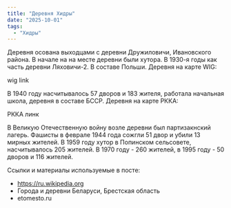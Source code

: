 ```yaml
---
title: "Деревня Хидры"
date: "2025-10-01"
tags: 
  - "Хидры"
---
```


Деревня осована выходцами с деревни Дружиловичи, Ивановского района. В начале на на месте деревни были хутора. В 1930-я годы как часть деревни Ляховичи-2. В составе Польши. Деревня на карте WIG:

wig link

В 1940 году насчитывалось 57 дворов и 183 жителя, работала начальная школа, деревня в составе БССР. Деревня на карте РККА:

РККА линк

В Великую Отечественную войну возле деревни был партизакнский лагерь. Фашисты в феврале 1944 года сожгли 51 двор и убили 13 мирных жителей. В 1959 году хутор в Попинском сельсовете, насчитывалось 205 жителей. В 1970 году - 260 жителей, в 1995 году - 50 дворов и 116 жителей.

Ссылки и материалы используемые в посте:
- https://ru.wikipedia.org
- Города и деревни Беларуси, Брестская область
- etomesto.ru
